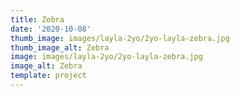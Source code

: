 ```yaml
---  
title: Zebra
date: '2020-10-08'
thumb_image: images/layla-2yo/2yo-layla-zebra.jpg
thumb_image_alt: Zebra
image: images/layla-2yo/2yo-layla-zebra.jpg
image_alt: Zebra
template: project
---
```


